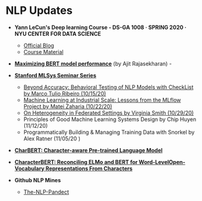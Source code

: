 # NLP Updates

- **Yann LeCun's Deep learning Course - DS-GA 1008 · SPRING 2020 · NYU CENTER FOR DATA SCIENCE**
  - [Official Blog](https://medium.com/@NYUDataScience/yann-lecuns-deep-learning-course-at-cds-is-now-fully-online-accessible-to-all-787ddc8bf0af)
  - [Course Material](https://atcold.github.io/pytorch-Deep-Learning/)

- [**Maximizing BERT model performance**](https://towardsdatascience.com/maximizing-bert-model-performance-539c762132ab) (by Ajit Rajasekharan) - 

- [**Stanford MLSys Seminar Series**](https://mlsys.stanford.edu/)
  - [Beyond Accuracy: Behavioral Testing of NLP Models with CheckList by Marco Tulio Ribeiro (10/15/20)](https://www.youtube.com/watch?v=VqiTtdY58Ts)
  - [Machine Learning at Industrial Scale: Lessons from the MLflow Project by Matei Zaharia (10/22/20)](https://www.youtube.com/watch?v=nCQ9WqXPIS4)
  - [On Heterogeneity in Federated Settings by Virginia Smith (10/29/20)](https://www.youtube.com/watch?v=laCyJICLyWg)
  - Principles of Good Machine Learning Systems Design by Chip Huyen (11/12/20)
  - Programmatically Building & Managing Training Data with Snorkel by Alex Ratner (11/05/20 )
  
  
- [**CharBERT: Character-aware Pre-trained Language Model**](https://github.com/wtma/CharBERT)
- [**CharacterBERT: Reconciling ELMo and BERT for Word-LevelOpen-Vocabulary Representations From Characters**](https://github.com/helboukkouri/character-bert)

- **Github NLP Mines**
  - [The-NLP-Pandect](https://github.com/ivan-bilan/The-NLP-Pandect)
